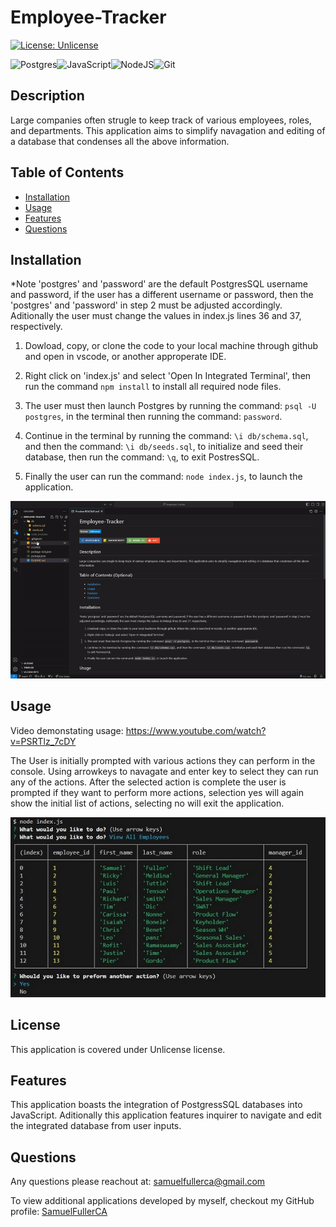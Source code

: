 # Employee-Tracker

  [![License: Unlicense](https://img.shields.io/badge/license-Unlicense-blue.svg)](http://unlicense.org/)

  ![Postgres](https://img.shields.io/badge/postgres-%23316192.svg?style=for-the-badge&logo=postgresql&logoColor=white)![JavaScript](https://img.shields.io/badge/javascript-%23323330.svg?style=for-the-badge&logo=javascript&logoColor=%23F7DF1E)![NodeJS](https://img.shields.io/badge/node.js-6DA55F?style=for-the-badge&logo=node.js&logoColor=white)![Git](https://img.shields.io/badge/git-%23F05033.svg?style=for-the-badge&logo=git&logoColor=white)

## Description

Large companies often strugle to keep track of various employees,  roles, and departments. This application aims to simplify navagation and editing of a database that condenses all the above information.

## Table of Contents

- [Installation](#installation)
- [Usage](#usage)
- [Features](#features)
- [Questions](#questions)

## Installation
*Note 'postgres' and 'password' are the default PostgresSQL username and password, if the user has a different username or password, then the 'postgres' and 'password' in step 2 must be adjusted accordingly. Aditionally the user must change the values in index.js lines 36 and 37, respectively.

1. Dowload, copy, or clone the code to your local machine through github and open in vscode, or another approperate IDE. 

2. Right click on 'index.js' and select 'Open In Integrated Terminal', then run the command ```npm install``` to install all required node files. 

3. The user must then launch Postgres by running the command: ```psql -U postgres```, in the terminal then running the command: ```password```. 

4. Continue in the terminal by running the command: ```\i db/schema.sql```, and then the command: ```\i db/seeds.sql```, to initialize and seed their database, then run the command: ```\q```, to exit PostresSQL.

5. Finally the user can run the command: ```node index.js```, to launch the application.

<p align="center">
    <img alt='Gif of installation process' src="assets/images/installationGif.gif">


## Usage

Video demonstating usage:  https://www.youtube.com/watch?v=PSRTlz_7cDY

The User is initially prompted with various actions they can perform in the console. Using arrowkeys to navagate and enter key to select they can run any of the actions. After the selected action is complete the user is prompted if they want to perform more actions, selection yes will again show the initial list of actions, selecting no will exit the application.

<p align="center">
    <img alt='Image of prompt and action' src="assets//images/example%20action.JPG">



## License

This application is covered under Unlicense license.

## Features

This application boasts the integration of PostgressSQL databases into JavaScript. Aditionally this application features inquirer to navigate and edit the integrated database from user inputs.

## Questions

Any questions please reachout at: samuelfullerca@gmail.com

To view additional applications developed by myself, checkout my GitHub profile: 
<a href="https://github.com/SamuelFullerCA"> SamuelFullerCA </a>